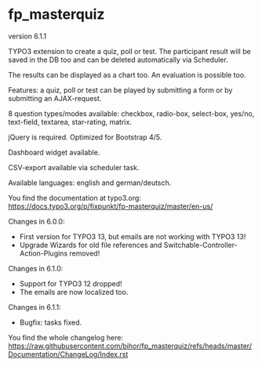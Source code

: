 # fp_masterquiz

version 6.1.1

TYPO3 extension to create a quiz, poll or test. The participant result will be saved in the DB too and can be deleted automatically via Scheduler.

The results can be displayed as a chart too. An evaluation is possible too.

Features: a quiz, poll or test can be played by submitting a form or by submitting an AJAX-request.

8 question types/modes available: checkbox, radio-box, select-box, yes/no, text-field, textarea, star-rating, matrix.

jQuery is required. Optimized for Bootstrap 4/5.

Dashboard widget available.

CSV-export available via scheduler task.

Available languages: english and german/deutsch.

You find the documentation at typo3.org: https://docs.typo3.org/p/fixpunkt/fp-masterquiz/master/en-us/

Changes in 6.0.0:
- First version for TYPO3 13, but emails are not working with TYPO3 13!
- Upgrade Wizards for old file references and Switchable-Controller-Action-Plugins removed!

Changes in 6.1.0:
- Support for TYPO3 12 dropped!
- The emails are now localized too.

Changes in 6.1.1:
- Bugfix: tasks fixed.

You find the whole changelog here:
https://raw.githubusercontent.com/bihor/fp_masterquiz/refs/heads/master/Documentation/ChangeLog/Index.rst
